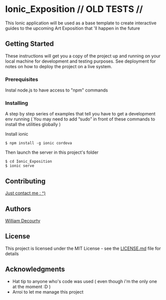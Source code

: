 # Ionic_Exposition // OLD TESTS //

This Ionic application will be used as a base template to create interactive guides to the upcoming Art Exposition that 'll happen in the future

## Getting Started

These instructions will get you a copy of the project up and running on your local machine for development and testing purposes. See deployment for notes on how to deploy the project on a live system.

### Prerequisites

Instal node.js to have access to "npm" commands

### Installing

A step by step series of examples that tell you have to get a development env running ( You may need to add “sudo” in front of these commands to install the utilities globally )

Install ionic

```
$ npm install -g ionic cordova
```

Then launch the server in this project's folder

```
$ cd Ionic_Exposition
$ ionic serve
```


## Contributing

[Just contact me :  ^)](https://github.com/ZPredou)


## Authors

[William Decourty](https://github.com/ZPredou)

## License

This project is licensed under the MIT License - see the [LICENSE.md](LICENSE.md) file for details

## Acknowledgments

* Hat tip to anyone who's code was used ( even though i'm the only one at the moment :D )
* Arroi to let me manage this project
